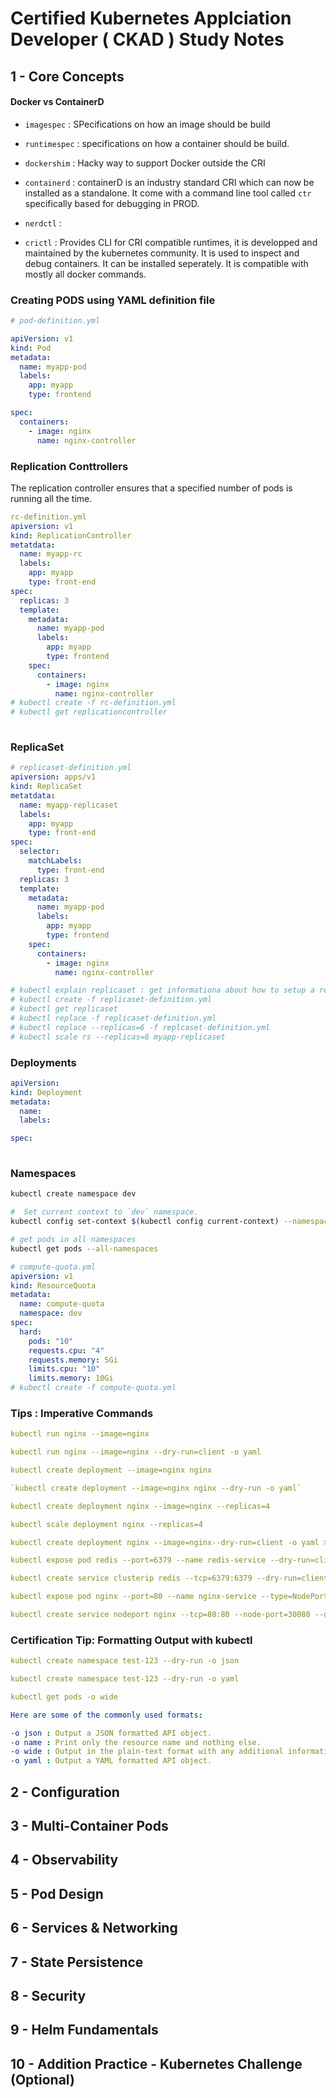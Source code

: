 # Certified Kubernetes Applciation Developer ( CKAD ) Study Notes

## 1 - Core Concepts
#### Docker vs ContainerD
- `imagespec` : SPecifications on how an image should be build
- `runtimespec` : specifications on how a container should be build.
- `dockershim` : Hacky way to support Docker outside the CRI
- `containerd` : containerD is an industry standard CRI which can now be installed as a standalone. It come with a command line tool called `ctr` specifically based for debugging in PROD.

- `nerdctl` : 
- `crictl` : Provides CLI for CRI compatible runtimes, it is developped and maintained by the kubernetes community. It is used to inspect and debug containers. It can be installed seperately. It is compatible with mostly all docker commands.

### Creating PODS using YAML definition file
```yaml
# pod-definition.yml

apiVersion: v1
kind: Pod
metadata:
  name: myapp-pod
  labels:
    app: myapp
    type: frontend

spec:
  containers:
    - image: nginx
      name: nginx-controller


```

### Replication Conttrollers

The replication controller ensures that a specified number of pods is running all the time.

```yml
rc-definition.yml
apiversion: v1
kind: ReplicationController
metatdata: 
  name: myapp-rc
  labels:
    app: myapp
    type: front-end
spec:
  replicas: 3
  template:
    metadata:
      name: myapp-pod
      labels:
        app: myapp
        type: frontend
    spec:
      containers:
        - image: nginx
          name: nginx-controller
# kubectl create -f rc-definition.yml
# kubectl get replicationcontroller
    
```

### ReplicaSet
```yml
# replicaset-definition.yml
apiversion: apps/v1
kind: ReplicaSet
metatdata: 
  name: myapp-replicaset
  labels:
    app: myapp
    type: front-end
spec:
  selector:
    matchLabels:
      type: front-end
  replicas: 3
  template:
    metadata:
      name: myapp-pod
      labels:
        app: myapp
        type: frontend
    spec:
      containers:
        - image: nginx
          name: nginx-controller

# kubectl explain replicaset : get informationa about how to setup a replicaset
# kubectl create -f replicaset-definition.yml
# kubectl get replicaset
# kubectl replace -f replicaset-definition.yml
# kubectl replace --replicas=6 -f replcaset-definition.yml
# kubectl scale rs --replicas=6 myapp-replicaset
```

### Deployments
```yml
apiVersion:
kind: Deployment
metadata:
  name:
  labels:

spec:
  
```

### Namespaces

```sh
kubectl create namespace dev
```
```sh
#  Set current context to `dev` namespace.
kubectl config set-context $(kubectl config current-context) --namespace=dev
```
```bash
# get pods in all namespaces
kubectl get pods --all-namespaces 
```

```yaml
# compute-quota.yml
apiversion: v1
kind: ResourceQuota
metadata:
  name: compute-quota
  namespace: dev
spec:
  hard:
    pods: "10"
    requests.cpu: "4"
    requests.memory: 5Gi
    limits.cpu: "10"
    limits.memory: 10Gi
# kubectl create -f compute-quota.yml
```
### Tips :  Imperative Commands
```yaml
kubectl run nginx --image=nginx

kubectl run nginx --image=nginx --dry-run=client -o yaml

kubectl create deployment --image=nginx nginx

`kubectl create deployment --image=nginx nginx --dry-run -o yaml`

kubectl create deployment nginx --image=nginx --replicas=4

kubectl scale deployment nginx --replicas=4

kubectl create deployment nginx --image=nginx--dry-run=client -o yaml > nginx-deployment.yaml

kubectl expose pod redis --port=6379 --name redis-service --dry-run=client -o yaml

kubectl create service clusterip redis --tcp=6379:6379 --dry-run=client -o yaml

kubectl expose pod nginx --port=80 --name nginx-service --type=NodePort --dry-run=client -o yaml

kubectl create service nodeport nginx --tcp=80:80 --node-port=30080 --dry-run=client -o yaml


```

### Certification Tip: Formatting Output with kubectl
```yaml
kubectl create namespace test-123 --dry-run -o json

kubectl create namespace test-123 --dry-run -o yaml

kubectl get pods -o wide

Here are some of the commonly used formats:

-o json : Output a JSON formatted API object.
-o name : Print only the resource name and nothing else.
-o wide : Output in the plain-text format with any additional information.
-o yaml : Output a YAML formatted API object.


```
## 2 - Configuration


## 3 - Multi-Container Pods

## 4 - Observability 

## 5 - Pod Design

## 6 - Services & Networking

## 7 - State Persistence 

## 8 - Security

## 9 - Helm Fundamentals

## 10 - Addition Practice - Kubernetes Challenge (Optional)